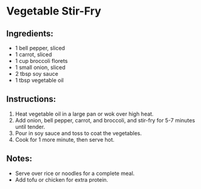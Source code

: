 # Vegetable Stir-Fry

## Ingredients:
- 1 bell pepper, sliced
- 1 carrot, sliced
- 1 cup broccoli florets
- 1 small onion, sliced
- 2 tbsp soy sauce
- 1 tbsp vegetable oil

## Instructions:
1. Heat vegetable oil in a large pan or wok over high heat.
2. Add onion, bell pepper, carrot, and broccoli, and stir-fry for 5-7 minutes until tender.
3. Pour in soy sauce and toss to coat the vegetables.
4. Cook for 1 more minute, then serve hot.

## Notes:
- Serve over rice or noodles for a complete meal.
- Add tofu or chicken for extra protein.